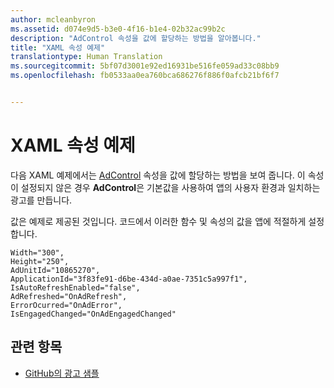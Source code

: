 ```yaml
---
author: mcleanbyron
ms.assetid: d074e9d5-b3e0-4f16-b1e4-02b32ac99b2c
description: "AdControl 속성을 값에 할당하는 방법을 알아봅니다."
title: "XAML 속성 예제"
translationtype: Human Translation
ms.sourcegitcommit: 5bf07d3001e92ed16931be516fe059ad33c08bb9
ms.openlocfilehash: fb0533aa0ea760bca686276f886f0afcb21bf6f7


---
```


# XAML 속성 예제




다음 XAML 예제에서는 [AdControl](https://msdn.microsoft.com/library/windows/apps/microsoft.advertising.winrt.ui.adcontrol.aspx) 속성을 값에 할당하는 방법을 보여 줍니다. 이 속성이 설정되지 않은 경우 **AdControl**은 기본값을 사용하여 앱의 사용자 환경과 일치하는 광고를 만듭니다.

값은 예제로 제공된 것입니다. 코드에서 이러한 함수 및 속성의 값을 앱에 적절하게 설정합니다.

``` syntax
Width="300",
Height="250",
AdUnitId="10865270",
ApplicationId="3f83fe91-d6be-434d-a0ae-7351c5a997f1",
IsAutoRefreshEnabled="false",
AdRefreshed="OnAdRefresh",
ErrorOcurred="OnAdError",
IsEngagedChanged="OnAdEngagedChanged"
```

## 관련 항목

* [GitHub의 광고 샘플](http://aka.ms/githubads)

 



<!--HONumber=Aug16_HO3-->



